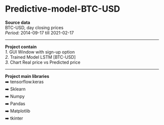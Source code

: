 # Predictive-model-BTC-USD

**Source data**
<br> BTC-USD, day closing prices
<br> _Period:_ 2014-09-17 till 2021-02-17 <br>

------------------------------

**Project contain**
<br> _1._ GUI Window with sign-up option
<br>  _2._ Trained Model LSTM [BTC-USD]
<br> _3._ Chart Real price vs Predicted price

------------------------------
**Project main libraries**
<br> ➡️ tensorflow.keras
<br> ➡️ Sklearn
<br> ➡️ Numpy
<br> ➡️ Pandas
<br> ➡️ Matplotlib
<br> ➡️ tkinter
